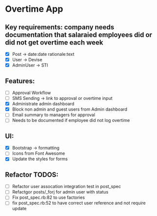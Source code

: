 # Overtime App

## Key requirements: company needs documentation that salaraied employees did or did not get overtime each week

- [x] Post -> date:date rationale:text
- [x] User -> Devise
- [x] AdminUser -> STI

## Features:
- [ ] Approval Workflow
- [ ] SMS Sending -> link to approval or overtime input
- [x] Administrate admin dashboard
- [x] Block non admin and guest users from Admin dashboard
- [ ] Email summary to managers for approval
- [ ] Needs to be documented if employee did not log overtime

## UI:
- [x] Bootstrap -> formatting
- [ ] Icons from Font Awesome
- [x] Update the styles for forms

## Refactor TODOS:
- [ ] Refactor user assocation integration test in post_spec
- [ ] Refactgor posts/_forj for admin user with status
- [ ] Fix post_spec.rb:82 to use factories
- [ ] fix post_spec.rb:52 to have correct user reference and not require update